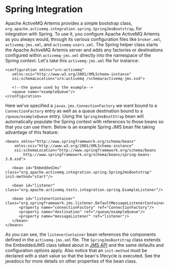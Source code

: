 # Spring Integration

Apache ActiveMQ Artemis provides a simple bootstrap class,
`org.apache.activemq.integration.spring.SpringJmsBootstrap`, for
integration with Spring. To use it, you configure Apache ActiveMQ Artemis as you always
would, through its various configuration files like
`broker.xml`, `activemq-jms.xml`, and
`activemq-users.xml`. The Spring helper class starts the Apache ActiveMQ Artemis server
and adds any factories or destinations configured within
`activemq-jms.xml` directly into the namespace of the Spring context.
Let's take this `activemq-jms.xml` file for instance:

    <configuration xmlns="urn:activemq"
       xmlns:xsi="http://www.w3.org/2001/XMLSchema-instance"
       xsi:schemaLocation="urn:activemq /schema/activemq-jms.xsd">

       <!--the queue used by the example-->
       <queue name="exampleQueue"/>
    </configuration>

Here we've specified a `javax.jms.ConnectionFactory` we want bound to a
`ConnectionFactory` entry as well as a queue destination bound to a
`/queue/exampleQueue` entry. Using the `SpringJmsBootStrap` bean will
automatically populate the Spring context with references to those beans
so that you can use them. Below is an example Spring JMS bean file
taking advantage of this feature:

    <beans xmlns="http://www.springframework.org/schema/beans"
        xmlns:xsi="http://www.w3.org/2001/XMLSchema-instance"
        xsi:schemaLocation="http://www.springframework.org/schema/beans
            http://www.springframework.org/schema/beans/spring-beans-3.0.xsd">

       <bean id="EmbeddedJms" class="org.apache.activemq.integration.spring.SpringJmsBootstrap" init-method="start"/>

       <bean id="listener" class="org.apache.activemq.tests.integration.spring.ExampleListener"/>

       <bean id="listenerContainer" class="org.springframework.jms.listener.DefaultMessageListenerContainer">
          <property name="connectionFactory" ref="ConnectionFactory"/>
          <property name="destination" ref="/queue/exampleQueue"/>
          <property name="messageListener" ref="listener"/>
       </bean>
    </beans>

As you can see, the `listenerContainer` bean references the components
defined in the `activemq-jms.xml` file. The `SpringJmsBootstrap` class
extends the EmbeddedJMS class talked about in [JMS API](embedding-activemq.md) and the same defaults
and configuration options apply. Also notice that an `init-method` must
be declared with a start value so that the bean's lifecycle is executed.
See the javadocs for more details on other properties of the bean class.
